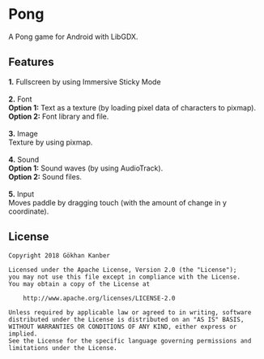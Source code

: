 # Pong

A Pong game for Android with LibGDX.

## Features

**1.** Fullscreen by using Immersive Sticky Mode
<br /><br />
**2.** Font
<br />
**Option 1:** Text as a texture (by loading pixel data of characters to pixmap).
<br />
**Option 2:** Font library and file.
<br /><br />
**3.** Image
<br />
Texture by using pixmap.
<br /><br />
**4.** Sound
<br />
**Option 1:** Sound waves (by using AudioTrack).
<br />
**Option 2:** Sound files.
<br /><br />
**5.** Input
<br />
Moves paddle by dragging touch (with the amount of change in y coordinate).

## License

    Copyright 2018 Gökhan Kanber
    
    Licensed under the Apache License, Version 2.0 (the "License");
    you may not use this file except in compliance with the License.
    You may obtain a copy of the License at

        http://www.apache.org/licenses/LICENSE-2.0

    Unless required by applicable law or agreed to in writing, software
    distributed under the License is distributed on an "AS IS" BASIS,
    WITHOUT WARRANTIES OR CONDITIONS OF ANY KIND, either express or implied.
    See the License for the specific language governing permissions and
    limitations under the License.
